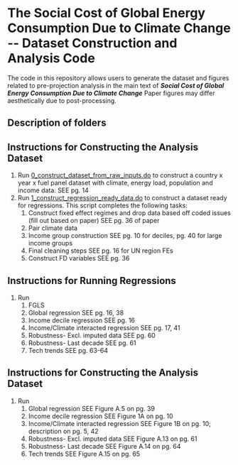 # The Social Cost of Global Energy Consumption Due to Climate Change -- Dataset Construction and Analysis Code

The code in this repository allows users to generate the dataset and figures related to pre-projection analysis in the main text of ***Social Cost of Global Energy Consumption Due to Climate Change*** Paper figures may differ aesthetically due to post-processing.

## Description of folders

## Instructions for Constructing the Analysis Dataset

1. Run [0_construct_dataset_from_raw_inputs.do]() to construct a country x year x fuel panel dataset with climate, energy load, population and income data. SEE pg. 14
2. Run [1_construct_regression_ready_data.do]() to construct a dataset ready for regressions. This script completes the following tasks:
	1. Construct fixed effect regimes and drop data based off coded issues (fill out based on paper) SEE pg. 36 of paper
	2. Pair climate data
	3. Income group construction SEE pg. 10 for deciles, pg. 40 for large income groups
	4. Final cleaning steps SEE pg. 16 for UN region FEs
	5. Construct FD variables SEE pg. 36

## Instructions for Running Regressions
1. Run
    1. FGLS 
    2. Global regression SEE pg. 16, 38
	3. Income decile regression SEE pg. 16
	4. Income/Climate interacted regression SEE pg. 17, 41
	5. Robustness- Excl. imputed data SEE pg. 60
	6. Robustness- Last decade SEE pg. 61
	7. Tech trends SEE pg. 63-64

## Instructions for Constructing the Analysis Dataset
1. Run
    1. Global regression SEE Figure A.5 on pg. 39
	2. Income decile regression SEE Figure 1A on pg. 10
	3. Income/Climate interacted regression SEE Figure 1B on pg. 10; description on pg. 5, 42
	4. Robustness- Excl. imputed data SEE Figure A.13 on pg. 61
	5. Robustness- Last decade SEE Figure A.14 on pg. 64
	6. Tech trends SEE Figure A.15 on pg. 65